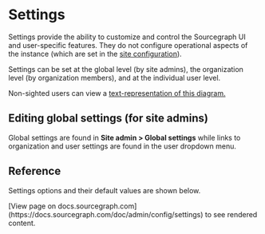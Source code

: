 # Settings

Settings provide the ability to customize and control the Sourcegraph UI and user-specific features. They do not configure operational aspects of the instance (which are set in the [site configuration](site_config.md)).

Settings can be set at the global level (by site admins), the organization level (by organization members), and at the individual user level.

<div class="text-center">
  <object data="settings-cascade.svg" type="image/svg+xml" style="width:80%;"></object>
</div>

<div class="text-center small">
  Non-sighted users can view a <a href="settings-cascade">text-representation of this diagram.</a>
</div>

## Editing global settings (for site admins)

Global settings are found in **Site admin > Global settings** while links to organization and user settings are found in the user dropdown menu.

## Reference

Settings options and their default values are shown below.

<div markdown-func=jsonschemadoc jsonschemadoc:path="admin/config/settings.schema.json">[View page on docs.sourcegraph.com](https://docs.sourcegraph.com/doc/admin/config/settings) to see rendered content.</div>
